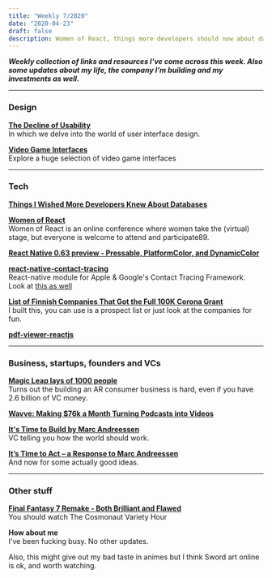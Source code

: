 ```yaml
---
title: "Weekly 7/2020"
date: "2020-04-23"
draft: false
description: Women of React, things more developers should now about databases. Ending with is it time for building or time for action?
---
```


_**Weekly collection of links and resources I've come across this week. Also some updates about my life, the company I'm building and my investments as well.**_

---

### Design

**[The Decline of Usability](https://datagubbe.se/decusab/)**  
In which we delve into the world of user interface design.

**[Video Game Interfaces](https://interfaceingame.com/)**  
Explore a huge selection of video game interfaces

---

### Tech

**[Things I Wished More Developers Knew About Databases](https://medium.com/@rakyll/things-i-wished-more-developers-knew-about-databases-2d0178464f78)**

**[Women of React](https://womenofreact.com/)**  
Women of React is an online conference where women take the (virtual) stage, but everyone is welcome to attend and participate89.

**[React Native 0.63 preview - Pressable, PlatformColor, and DynamicColor](https://reactnativejobs.com/blog/react-native-pressable-platformcolor-dynamiccolor)**

**[react-native-contact-tracing](https://github.com/ericlewis/react-native-contact-tracing)**  
React-native module for Apple & Google's Contact Tracing Framework. Look at [this as well](https://github.com/codeforpublic/contact-tracer)

**[List of Finnish Companies That Got the Full 100K Corona Grant](http://c-leeds.lahteenlahti.com/)**  
I built this, you can use is a prospect list or just look at the companies for fun.

**[pdf-viewer-reactjs](https://github.com/ansu5555/pdf-viewer-reactjs)**

---

### Business, startups, founders and VCs

**[Magic Leap lays of 1000 people](https://techcrunch.com/2020/04/22/magic-leap-announces-layoffs-amid-covid-19-slowdown/)**  
Turns out the building an AR consumer business is hard, even if you have 2.6 billion of VC money.

**[Wavve: Making \$76k a Month Turning Podcasts into Videos](https://www.failory.com/interview/wavve)**

**[It's Time to Build by Marc Andreessen](https://a16z.com/2020/04/18/its-time-to-build/)**  
VC telling you how the world should work.

**[It’s Time to Act – a Response to Marc Andreessen](https://blog.coryfoy.com/2020/04/its-time-to-act-a-response-to-marc-andreessen/)**  
And now for some actually good ideas.

---

### Other stuff

**[Final Fantasy 7 Remake - Both Brilliant and Flawed](https://www.youtube.com/watch?v=6LXqgX1EdVI)**  
You should watch The Cosmonaut Variety Hour

**How about me**  
I've been fucking busy. No other updates.

Also, this might give out my bad taste in animes but I think Sword art online is ok, and worth watching.
